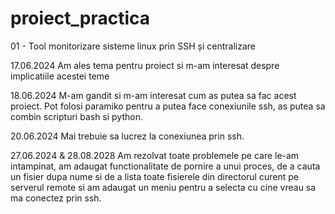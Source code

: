 # proiect_practica
01 - Tool monitorizare sisteme linux prin SSH și centralizare

17.06.2024
Am ales tema pentru proiect si m-am interesat despre implicatiile acestei teme

18.06.2024
M-am gandit si m-am interesat cum as putea sa fac acest proiect. Pot folosi paramiko pentru a putea face conexiunile ssh, as putea sa combin scripturi bash si python.

20.06.2024
Mai trebuie sa lucrez la conexiunea prin ssh.

27.06.2024 & 28.08.2028
Am rezolvat toate problemele pe care le-am intampinat, am adaugat functionalitate de pornire a unui proces, de a cauta un fisier dupa nume si de a lista toate fisierele din directorul curent pe serverul remote si am adaugat un meniu pentru a selecta cu cine vreau sa ma conectez prin ssh.